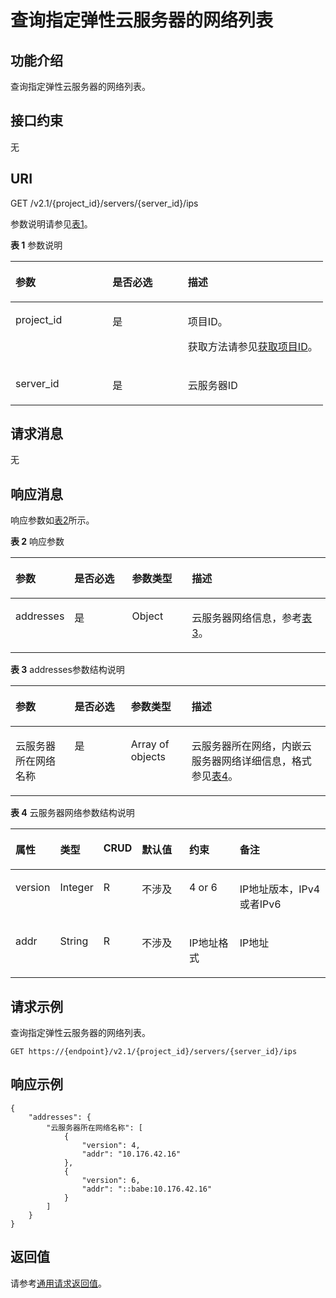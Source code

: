# 查询指定弹性云服务器的网络列表<a name="ecs_03_0402"></a>

## 功能介绍<a name="section53922917165259"></a>

查询指定弹性云服务器的网络列表。

## 接口约束<a name="section64211377173223"></a>

无

## URI<a name="section51121191165259"></a>

GET /v2.1/\{project\_id\}/servers/\{server\_id\}/ips

参数说明请参见[表1](#table60562285165259)。

**表 1**  参数说明

<a name="table60562285165259"></a>
<table><thead align="left"><tr id="row4861884165259"><th class="cellrowborder" valign="top" width="31.080000000000002%" id="mcps1.2.4.1.1"><p id="p5187119"><a name="p5187119"></a><a name="p5187119"></a>参数</p>
</th>
<th class="cellrowborder" valign="top" width="24.12%" id="mcps1.2.4.1.2"><p id="p17503500"><a name="p17503500"></a><a name="p17503500"></a>是否必选</p>
</th>
<th class="cellrowborder" valign="top" width="44.800000000000004%" id="mcps1.2.4.1.3"><p id="p8497414"><a name="p8497414"></a><a name="p8497414"></a>描述</p>
</th>
</tr>
</thead>
<tbody><tr id="row63809876165259"><td class="cellrowborder" valign="top" width="31.080000000000002%" headers="mcps1.2.4.1.1 "><p id="p1217433165259"><a name="p1217433165259"></a><a name="p1217433165259"></a>project_id</p>
</td>
<td class="cellrowborder" valign="top" width="24.12%" headers="mcps1.2.4.1.2 "><p id="p31503226165259"><a name="p31503226165259"></a><a name="p31503226165259"></a>是</p>
</td>
<td class="cellrowborder" valign="top" width="44.800000000000004%" headers="mcps1.2.4.1.3 "><p id="p37593705"><a name="p37593705"></a><a name="p37593705"></a>项目ID。</p>
<p id="p1180512217438"><a name="p1180512217438"></a><a name="p1180512217438"></a>获取方法请参见<a href="获取项目ID.md">获取项目ID</a>。</p>
</td>
</tr>
<tr id="row14620905165259"><td class="cellrowborder" valign="top" width="31.080000000000002%" headers="mcps1.2.4.1.1 "><p id="p43442641165259"><a name="p43442641165259"></a><a name="p43442641165259"></a>server_id</p>
</td>
<td class="cellrowborder" valign="top" width="24.12%" headers="mcps1.2.4.1.2 "><p id="p29193009165259"><a name="p29193009165259"></a><a name="p29193009165259"></a>是</p>
</td>
<td class="cellrowborder" valign="top" width="44.800000000000004%" headers="mcps1.2.4.1.3 "><p id="p15823538165259"><a name="p15823538165259"></a><a name="p15823538165259"></a><span id="text1840135720465"><a name="text1840135720465"></a><a name="text1840135720465"></a>云服务器</span>ID</p>
</td>
</tr>
</tbody>
</table>

## 请求消息<a name="section8194118165259"></a>

无

## 响应消息<a name="section58140617165259"></a>

响应参数如[表2](#table53480673143936)所示。

**表 2**  响应参数

<a name="table53480673143936"></a>
<table><thead align="left"><tr id="row28382388143936"><th class="cellrowborder" valign="top" width="18.56%" id="mcps1.2.5.1.1"><p id="p17272131143936"><a name="p17272131143936"></a><a name="p17272131143936"></a>参数</p>
</th>
<th class="cellrowborder" valign="top" width="18.34%" id="mcps1.2.5.1.2"><p id="p5907101717224"><a name="p5907101717224"></a><a name="p5907101717224"></a>是否必选</p>
</th>
<th class="cellrowborder" valign="top" width="19.02%" id="mcps1.2.5.1.3"><p id="p56865403143936"><a name="p56865403143936"></a><a name="p56865403143936"></a>参数类型</p>
</th>
<th class="cellrowborder" valign="top" width="44.080000000000005%" id="mcps1.2.5.1.4"><p id="p35736067143936"><a name="p35736067143936"></a><a name="p35736067143936"></a>描述</p>
</th>
</tr>
</thead>
<tbody><tr id="row8940324143936"><td class="cellrowborder" valign="top" width="18.56%" headers="mcps1.2.5.1.1 "><p id="p53077645143936"><a name="p53077645143936"></a><a name="p53077645143936"></a>addresses</p>
</td>
<td class="cellrowborder" valign="top" width="18.34%" headers="mcps1.2.5.1.2 "><p id="p390718172226"><a name="p390718172226"></a><a name="p390718172226"></a>是</p>
</td>
<td class="cellrowborder" valign="top" width="19.02%" headers="mcps1.2.5.1.3 "><p id="p4322023143936"><a name="p4322023143936"></a><a name="p4322023143936"></a>Object</p>
</td>
<td class="cellrowborder" valign="top" width="44.080000000000005%" headers="mcps1.2.5.1.4 "><p id="p36857741143936"><a name="p36857741143936"></a><a name="p36857741143936"></a><span id="text47416588464"><a name="text47416588464"></a><a name="text47416588464"></a>云服务器</span>网络信息，参考<a href="#table56891490143956">表3</a>。</p>
</td>
</tr>
</tbody>
</table>

**表 3**  addresses参数结构说明

<a name="table56891490143956"></a>
<table><thead align="left"><tr id="row33903869143956"><th class="cellrowborder" valign="top" width="18.759999999999998%" id="mcps1.2.5.1.1"><p id="p4503028171311"><a name="p4503028171311"></a><a name="p4503028171311"></a>参数</p>
</th>
<th class="cellrowborder" valign="top" width="17.89%" id="mcps1.2.5.1.2"><p id="p107641620192214"><a name="p107641620192214"></a><a name="p107641620192214"></a>是否必选</p>
</th>
<th class="cellrowborder" valign="top" width="19.259999999999998%" id="mcps1.2.5.1.3"><p id="p1150310281135"><a name="p1150310281135"></a><a name="p1150310281135"></a>参数类型</p>
</th>
<th class="cellrowborder" valign="top" width="44.09%" id="mcps1.2.5.1.4"><p id="p205181728131313"><a name="p205181728131313"></a><a name="p205181728131313"></a>描述</p>
</th>
</tr>
</thead>
<tbody><tr id="row33776430143956"><td class="cellrowborder" valign="top" width="18.759999999999998%" headers="mcps1.2.5.1.1 "><p id="p51536339143956"><a name="p51536339143956"></a><a name="p51536339143956"></a><span id="text1821459144615"><a name="text1821459144615"></a><a name="text1821459144615"></a>云服务器</span>所在网络名称</p>
</td>
<td class="cellrowborder" valign="top" width="17.89%" headers="mcps1.2.5.1.2 "><p id="p8764182011227"><a name="p8764182011227"></a><a name="p8764182011227"></a>是</p>
</td>
<td class="cellrowborder" valign="top" width="19.259999999999998%" headers="mcps1.2.5.1.3 "><p id="p13693953143956"><a name="p13693953143956"></a><a name="p13693953143956"></a>Array of objects</p>
</td>
<td class="cellrowborder" valign="top" width="44.09%" headers="mcps1.2.5.1.4 "><p id="p54366741143956"><a name="p54366741143956"></a><a name="p54366741143956"></a><span id="text3801155913460"><a name="text3801155913460"></a><a name="text3801155913460"></a>云服务器</span>所在网络，内嵌<span id="text15942019478"><a name="text15942019478"></a><a name="text15942019478"></a>云服务器</span>网络详细信息，格式参见<a href="#table22651992144025">表4</a>。</p>
</td>
</tr>
</tbody>
</table>

**表 4**  云服务器网络参数结构说明

<a name="table22651992144025"></a>
<table><thead align="left"><tr id="row15576094144025"><th class="cellrowborder" valign="top" width="10.530000000000001%" id="mcps1.2.7.1.1"><p id="p53704088144025"><a name="p53704088144025"></a><a name="p53704088144025"></a>属性</p>
</th>
<th class="cellrowborder" valign="top" width="11.89%" id="mcps1.2.7.1.2"><p id="p55063891144025"><a name="p55063891144025"></a><a name="p55063891144025"></a>类型</p>
</th>
<th class="cellrowborder" valign="top" width="11.020000000000001%" id="mcps1.2.7.1.3"><p id="p30990199144025"><a name="p30990199144025"></a><a name="p30990199144025"></a>CRUD</p>
</th>
<th class="cellrowborder" valign="top" width="16.55%" id="mcps1.2.7.1.4"><p id="p27178154144025"><a name="p27178154144025"></a><a name="p27178154144025"></a>默认值</p>
</th>
<th class="cellrowborder" valign="top" width="17.79%" id="mcps1.2.7.1.5"><p id="p53946903144025"><a name="p53946903144025"></a><a name="p53946903144025"></a>约束</p>
</th>
<th class="cellrowborder" valign="top" width="32.22%" id="mcps1.2.7.1.6"><p id="p7623012144025"><a name="p7623012144025"></a><a name="p7623012144025"></a>备注</p>
</th>
</tr>
</thead>
<tbody><tr id="row1498246144025"><td class="cellrowborder" valign="top" width="10.530000000000001%" headers="mcps1.2.7.1.1 "><p id="p54249095144025"><a name="p54249095144025"></a><a name="p54249095144025"></a>version</p>
</td>
<td class="cellrowborder" valign="top" width="11.89%" headers="mcps1.2.7.1.2 "><p id="p32100540144025"><a name="p32100540144025"></a><a name="p32100540144025"></a>Integer</p>
</td>
<td class="cellrowborder" valign="top" width="11.020000000000001%" headers="mcps1.2.7.1.3 "><p id="p50006925144025"><a name="p50006925144025"></a><a name="p50006925144025"></a>R</p>
</td>
<td class="cellrowborder" valign="top" width="16.55%" headers="mcps1.2.7.1.4 "><p id="p24029156144025"><a name="p24029156144025"></a><a name="p24029156144025"></a>不涉及</p>
</td>
<td class="cellrowborder" valign="top" width="17.79%" headers="mcps1.2.7.1.5 "><p id="p204582144025"><a name="p204582144025"></a><a name="p204582144025"></a>4 or 6</p>
</td>
<td class="cellrowborder" valign="top" width="32.22%" headers="mcps1.2.7.1.6 "><p id="p16571197144025"><a name="p16571197144025"></a><a name="p16571197144025"></a>IP地址版本，IPv4或者IPv6</p>
</td>
</tr>
<tr id="row14923052144025"><td class="cellrowborder" valign="top" width="10.530000000000001%" headers="mcps1.2.7.1.1 "><p id="p807709144025"><a name="p807709144025"></a><a name="p807709144025"></a>addr</p>
</td>
<td class="cellrowborder" valign="top" width="11.89%" headers="mcps1.2.7.1.2 "><p id="p65424470144025"><a name="p65424470144025"></a><a name="p65424470144025"></a>String</p>
</td>
<td class="cellrowborder" valign="top" width="11.020000000000001%" headers="mcps1.2.7.1.3 "><p id="p64890752144025"><a name="p64890752144025"></a><a name="p64890752144025"></a>R</p>
</td>
<td class="cellrowborder" valign="top" width="16.55%" headers="mcps1.2.7.1.4 "><p id="p21659587144025"><a name="p21659587144025"></a><a name="p21659587144025"></a>不涉及</p>
</td>
<td class="cellrowborder" valign="top" width="17.79%" headers="mcps1.2.7.1.5 "><p id="p9596102144025"><a name="p9596102144025"></a><a name="p9596102144025"></a>IP地址格式</p>
</td>
<td class="cellrowborder" valign="top" width="32.22%" headers="mcps1.2.7.1.6 "><p id="p39086769144025"><a name="p39086769144025"></a><a name="p39086769144025"></a>IP地址</p>
</td>
</tr>
</tbody>
</table>

## 请求示例<a name="section852143516136"></a>

查询指定弹性云服务器的网络列表。

```
GET https://{endpoint}/v2.1/{project_id}/servers/{server_id}/ips
```

## 响应示例<a name="section101711934134020"></a>

```
{
    "addresses": {
        "云服务器所在网络名称": [
            {
                "version": 4,
                "addr": "10.176.42.16"
            },
            {
                "version": 6,
                "addr": "::babe:10.176.42.16"
            }
        ]
    }
}
```

## 返回值<a name="section38817202165259"></a>

请参考[通用请求返回值](通用请求返回值.md)。

